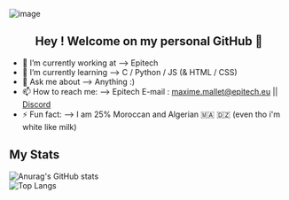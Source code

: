 ![image](https://user-images.githubusercontent.com/91740535/149844050-d2029860-e118-454a-9dda-7da592e341ae.png)


<h2 align="center"> Hey ! Welcome on my personal GitHub 👋 </h4>

- 🏫 I’m currently working at --> Epitech
- 🌱 I’m currently learning --> C / Python / JS (& HTML / CSS)
- 💬 Ask me about --> Anything :)
- 📫 How to reach me: --> Epitech E-mail : maxime.mallet@epitech.eu || [Discord](dsc.bio/MaxAuMax)
- ⚡ Fun fact: --> I am 25% Moroccan and Algerian 🇲🇦 🇩🇿 (even tho i'm white like milk)

## My Stats
![Anurag's GitHub stats](https://github-readme-stats.vercel.app/api?username=MaxAuMax)                                        
![Top Langs](https://github-readme-stats.vercel.app/api/top-langs/?username=MaxAuMax&layout=compact)
